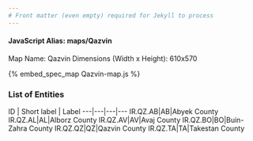 ```yaml
---
# Front matter (even empty) required for Jekyll to process
---
```


#### JavaScript Alias: maps/Qazvin

Map Name: Qazvin
Dimensions (Width x Height): 610x570



{% embed_spec_map Qazvin-map.js %}

### List of Entities

ID | Short label | Label
---|---|---|---
IR.QZ.AB|AB|Abyek County
IR.QZ.AL|AL|Alborz County
IR.QZ.AV|AV|Avaj County
IR.QZ.BO|BO|Buin-Zahra County
IR.QZ.QZ|QZ|Qazvin County
IR.QZ.TA|TA|Takestan County